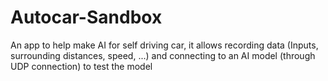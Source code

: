 # Autocar-Sandbox
An app to help make  AI for self driving car, it allows recording data (Inputs, surrounding distances, speed, ...) and connecting to an AI model (through UDP connection) to test the model
